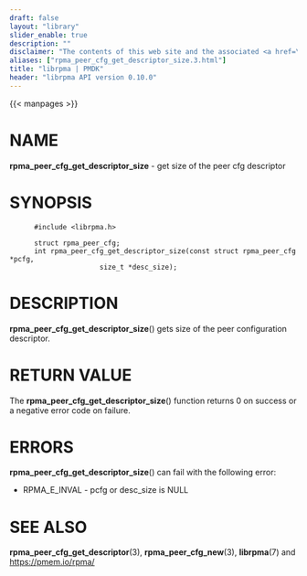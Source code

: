 ```yaml
---
draft: false
layout: "library"
slider_enable: true
description: ""
disclaimer: "The contents of this web site and the associated <a href=\"https://github.com/pmem\">GitHub repositories</a> are BSD-licensed open source."
aliases: ["rpma_peer_cfg_get_descriptor_size.3.html"]
title: "librpma | PMDK"
header: "librpma API version 0.10.0"
---
```

{{< manpages >}}

[comment]: <> (SPDX-License-Identifier: BSD-3-Clause)
[comment]: <> (Copyright 2020-2022, Intel Corporation)

NAME
====

**rpma\_peer\_cfg\_get\_descriptor\_size** - get size of the peer cfg
descriptor

SYNOPSIS
========

          #include <librpma.h>

          struct rpma_peer_cfg;
          int rpma_peer_cfg_get_descriptor_size(const struct rpma_peer_cfg *pcfg,
                          size_t *desc_size);

DESCRIPTION
===========

**rpma\_peer\_cfg\_get\_descriptor\_size**() gets size of the peer
configuration descriptor.

RETURN VALUE
============

The **rpma\_peer\_cfg\_get\_descriptor\_size**() function returns 0 on
success or a negative error code on failure.

ERRORS
======

**rpma\_peer\_cfg\_get\_descriptor\_size**() can fail with the following
error:

-   RPMA\_E\_INVAL - pcfg or desc\_size is NULL

SEE ALSO
========

**rpma\_peer\_cfg\_get\_descriptor**(3), **rpma\_peer\_cfg\_new**(3),
**librpma**(7) and https://pmem.io/rpma/
